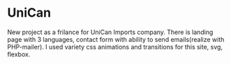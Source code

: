 # UniCan

New project as a frilance for UniCan Imports company.
There is landing page with 3 languages, contact form with ability to send emails(realize with PHP-mailer).
I used variety css animations and transitions for this site, svg, flexbox.
